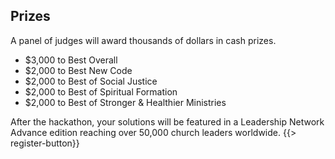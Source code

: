 ﻿## <i class="icon fa-trophy"></i> Prizes

A panel of judges will award thousands of dollars in cash prizes.
* <i class="icon fa-money money"></i> $3,000 to Best Overall 
* <i class="icon fa-money money"></i> $2,000 to Best New Code
* <i class="icon fa-money money"></i> $2,000 to Best of Social Justice
* <i class="icon fa-money money"></i> $2,000 to Best of Spiritual Formation
* <i class="icon fa-money money"></i> $2,000 to Best of Stronger & Healthier Ministries

After the hackathon, your solutions will be featured in a Leadership Network Advance edition reaching over 50,000 church leaders worldwide. 
{{> register-button}}
